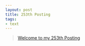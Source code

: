 ```yaml
---
layout: post
title: 253th Posting
tags: 
- text
---
```


> [Welcome to my 253th Posting](https://janghan-kor.tistory.com/1091)